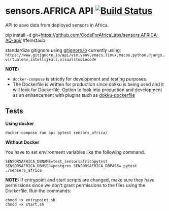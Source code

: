 # sensors.AFRICA API [![Build Status](https://travis-ci.org/CodeForAfricaLabs/sensors.AFRICA-api.svg?branch=master)](https://travis-ci.org/CodeForAfricaLabs/sensors.AFRICA-api)

API to save data from deployed sensors in Africa.

pip install -d git+https://github.com/CodeForAfricaLabs/sensors.AFRICA-AQ-api/ #feinstaub

standardize gitignore using [gitignore.io](https://www.gitignore.io/)
currently using: `https://www.gitignore.io/api/vim,venv,emacs,linux,macos,python,django,virtualenv,intellij+all,visualstudiocode `

**NOTE:** 
- `docker-compose` is strictly for development and testing purposes. 
- The Dockerfile is written for production since dokku is being used and it will look for Dockerfile. Option to look into production and development as an enhancement with plugins such as [dokku-dockerfile](https://github.com/mimischi/dokku-dockerfile)

## Tests

**Using docker**

```
docker-compose run api pytest sensors_africa/
```

**Without Docker**

You have to set environment variables like the following command.

```
SENSORSAFRICA_DBNAME=test_sensorsafricapytest SENSORSAFRICA_DBUSER=postgres SENSORSAFRICA_DBPASS= pytest ./sensors_africa
```

**NOTE:** If entrypoint and start scripts are changed, make sure they have permissions since we don't grant permissions to the files using the Dockerfile. Run the commands:
```
chmod +x entrypoint.sh
chmod +x start.sh
```
